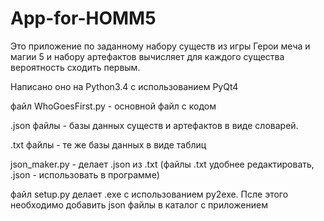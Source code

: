 # App-for-HOMM5
Это приложение по заданному набору существ из игры Герои меча и магии 5 и набору артефактов вычисляет для каждого существа вероятность сходить первым.

Написано оно на Python3.4 с использованием PyQt4

файл WhoGoesFirst.py - основной файл с кодом

.json файлы - базы данных существ и артефактов в виде словарей.

.txt файлы - те же базы данных в виде таблиц

json_maker.py - делает .json из .txt (файлы .txt удобнее редактировать, .json - использовать в программе)

файл setup.py делает .exe с использованием py2exe. Псле этого необходимо добавить json файлы в каталог с приложением
